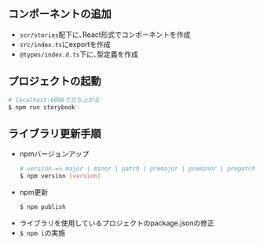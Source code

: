 ## コンポーネントの追加
- ``scr/stories``配下に､React形式でコンポーネントを作成
- ``src/index.ts``にexportを作成
- ``@types/index.d.ts``下に､型定義を作成

## プロジェクトの起動
```bash
# localhost:6006で立ち上がる
$ npm run storybook

```


## ライブラリ更新手順
- npmバージョンアップ
    ```bash
    # version => major | minor | patch | premajor | preminor | prepatch | prerelease | from-git or version番号(x.x.x)
    $ npm version [version]
    ```
- npm更新
  ```bash
  $ npm publish
    ```
- ライブラリを使用しているプロジェクトのpackage.jsonの修正
- ```$ npm i```の実施

